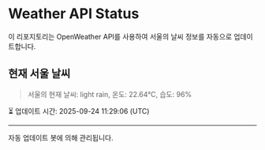 
# Weather API Status

이 리포지토리는 OpenWeather API를 사용하여 서울의 날씨 정보를 자동으로 업데이트합니다.

## 현재 서울 날씨
> 서울의 현재 날씨: light rain, 온도: 22.64°C, 습도: 96%

⏳ 업데이트 시간: 2025-09-24 11:29:06 (UTC)

---
자동 업데이트 봇에 의해 관리됩니다.
